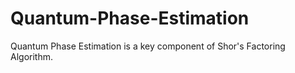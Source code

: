 # Quantum-Phase-Estimation
Quantum Phase Estimation is a key component of Shor's Factoring Algorithm.
